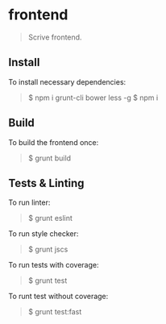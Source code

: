# frontend

> Scrive frontend.

## Install

To install necessary dependencies:

> $ npm i grunt-cli bower less -g
> $ npm i

## Build

To build the frontend once:

> $ grunt build

## Tests & Linting

To run linter:

> $ grunt eslint

To run style checker:

> $ grunt jscs

To run tests with coverage:

> $ grunt test

To runt test without coverage:

> $ grunt test:fast
